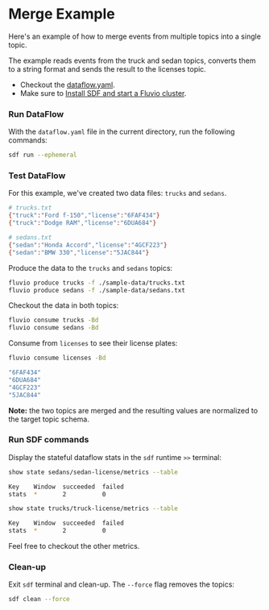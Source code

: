 # Merge Example

Here's an example of how to merge events from multiple topics into a single topic.

The example reads events from the truck and sedan topics, converts them to a string format and sends the result to the licenses topic.

* Checkout the [dataflow.yaml](./dataflow.yaml).
* Make sure to [Install SDF and start a Fluvio cluster].

### Run DataFlow

With the `dataflow.yaml` file in the current directory, run the following commands:

```bash
sdf run --ephemeral
```

### Test DataFlow

For this example, we've created two data files: `trucks` and `sedans`.

```bash
# trucks.txt
{"truck":"Ford f-150","license":"6FAF434"}
{"truck":"Dodge RAM","license":"6DUA684"}

# sedans.txt
{"sedan":"Honda Accord","license":"4GCF223"}
{"sedan":"BMW 330","license":"5JAC844"}
```

Produce the data to the `trucks` and `sedans` topics:

```bash
fluvio produce trucks -f ./sample-data/trucks.txt
fluvio produce sedans -f ./sample-data/sedans.txt
```

Checkout the data in both topics:

```bash
fluvio consume trucks -Bd
fluvio consume sedans -Bd
```

Consume from `licenses` to see their license plates:

```bash
fluvio consume licenses -Bd
```

```bash
"6FAF434"
"6DUA684"
"4GCF223"
"5JAC844"
```

**Note:** the two topics are merged and the resulting values are normalized to the target topic schema.


### Run SDF commands

Display the stateful dataflow stats in the `sdf` runtime `>>` terminal:

```bash
show state sedans/sedan-license/metrics --table
```

```bash
Key    Window  succeeded  failed
stats  *       2          0
```

```bash
show state trucks/truck-license/metrics --table
```

```bash
Key    Window  succeeded  failed
stats  *       2          0
```

Feel free to checkout the other metrics.


### Clean-up

Exit `sdf` terminal and clean-up. The `--force` flag removes the topics:

```bash
sdf clean --force
```

[Install SDF and start a Fluvio cluster]: /README.MD#prerequisites